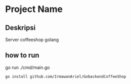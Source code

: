 # Project Name

## Deskripsi
Server coffeeshop golang

## how to run
go run ./cmd/main.go

```sh
go install github.com/IrmawanAriel/GobackendCoffeeShop